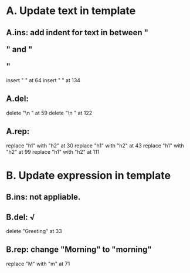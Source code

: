 # A. Update text in template
## A.ins: add indent for text in between "<p>" and "</p>" 
  insert "  " at 64 
  insert "  " at 134

## A.del: 
  delete "\n    " at 59
  delete "\n    " at 122

## A.rep: 
  replace "h1" with "h2" at 30
  replace "h1" with "h2" at 43
  replace "h1" with "h2" at 99
  replace "h1" with "h2" at 111

# B. Update expression in template
## B.ins: not appliable.

## B.del: √ 
  delete "Greeting" at 33

## B.rep: change "Morning" to "morning"
  replace "M" with "m" at 71
